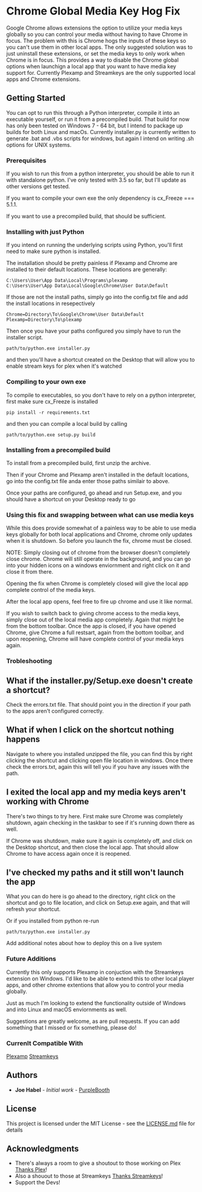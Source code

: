 # Chrome Global Media Key Hog Fix

Google Chrome allows extensions the option to utilize your media keys globally so you can control your media without having to have Chrome in focus. The problem with this is Chrome hogs the inputs of these keys so you can't use them in other local apps. The only suggested solution was to just uninstall these extensions, or set the media keys to only work when Chrome is in focus. This provides a way to disable the Chrome global options when launchign a local app that you want to have media key support for. Currently Plexamp and Streamkeys are the only supported local apps and Chrome extensions.

## Getting Started

You can opt to run this through a Python interpreter, compile it into an executable yourself, or run it from a precompiled build. That build for now has only been tested on Windows 7 - 64 bit, but I intend to package up builds for both Linux and macOs. Currently installer.py is currently written to generate .bat and .vbs scripts for windows, but again I intend on writing .sh options for UNIX systems.

### Prerequisites

If you wish to run this from a python interpreter, you should be able to run it with standalone python. I've only tested with 3.5 so far, but I'll update as other versions get tested.

If you want to compile your own exe the only dependency is cx_Freeze === 5.1.1.

If you want to use a precompiled build, that should be sufficient.


### Installing with just Python

If you intend on running the underlying scripts using Python, you'll first need to make sure python is installed.

The installation should be pretty painless if Plexamp and Chrome are installed to their default locations. These locations are generally:

```
C:\Users\User\App Data\Local\Programs\plexamp
C:\Users\User\App Data\Local\Google\Chrome\User Data\Default
```

If those are not the install paths, simply go into the config.txt file and add the install locations in resepectively

```
Chrome=Directory\To\Google\Chrome\User Data\Default
Plexamp=Directory\To\plexamp
```

Then once you have your paths configured you simply have to run the installer script.

```
path/to/python.exe installer.py
```

and then you'll have a shortcut created on the Desktop that will allow you to enable stream keys for plex when it's watched

### Compiling to your own exe

To compile to executables, so you don't have to rely on a python interpreter, first make sure cx_Freeze is installed

```
pip install -r requirements.txt
```

and then you can compile a local build by calling

```
path/to/python.exe setup.py build
```

### Installing from a precompiled build

To install from a precompiled build, first unzip the archive.

Then if your Chrome and Plexamp aren't installed in the default locations, go into the config.txt file anda enter those paths similair to above.

Once your paths are configured, go ahead and run Setup.exe, and you should have a shortcut on your Desktop ready to go 

### Using this fix and swapping between what can use media keys

While this does provide somewhat of a painless way to be able to use media keys globally for both local applications and Chrome, chrome only updates when it is shutdown. So before you launch the fix, chrome must be closed.

NOTE: Simply closing out of chrome from the browser doesn't completely close chrome. Chrome will still operate in the background, and you can go into your hidden icons on a windows enviornment and right click on it and close it from there.

Opening the fix when Chrome is completely closed will give the local app complete control of the media keys.

After the local app opens, feel free to fire up chrome and use it like normal.

If you wish to switch back to giving chrome access to the media keys, simply close out of the local media app completely. Again that might be from the bottom toolbar. Once the app is closed, if you have opened Chrome, give Chrome a full restsart, again from the bottom toolbar, and upon reopening, Chrome will have complete control of your media keys again.

### Trobleshooting

## What if the installer.py/Setup.exe doesn't create a shortcut?

Check the errors.txt file. That should point you in the direction if your path to the apps aren't configured correctly.

## What if when I click on the shortcut nothing happens

Navigate to where you installed unzipped the file, you can find this by right clicking the shortcut and clicking open file location in windows. Once there check the errors.txt, again this will tell you if you have any issues with the path.

## I exited the local app and my media keys aren't working with Chrome

There's two things to try here. First make sure Chrome was completely shutdown, again checking in the taskbar to see if it's running down there as well.

If Chrome was shutdown, make sure it again is completely off, and click on the Desktop shortcut, and then close the local app. That should allow Chrome to have access again once it is reopened.

## I've checked my paths and it still won't launch the app

What you can do here is go ahead to the directory, right click on the shortcut and go to file location, and click on Setup.exe again, and that will refresh your shortcut.

Or if you installed from python re-run

```
path/to/python.exe installer.py
```

Add additional notes about how to deploy this on a live system

### Future Additions

Currently this only supports Plexamp in conjuction with the Streamkeys extension on Windows. I'd like to be able to extend this to other local player apps, and other chrome extentions that allow you to control your media globally.

Just as much I'm looking to extend the functionality outside of Windows and into Linux and macOS enviornments as well.

Suggestions are greatly welcome, as are pull requests. If you can add something that I missed or fix something, please do!

### Currenlt Compatible With

[Plexamp](https://plexamp.com/)
[Streamkeys](https://www.streamkeys.com/)
 

## Authors

* **Joe Habel** - *Initial work* - [PurpleBooth](https://github.com/joe-habel)


## License

This project is licensed under the MIT License - see the [LICENSE.md](LICENSE.md) file for details

## Acknowledgments

* There's always a room to give a shoutout to those working on Plex [Thanks Plex](https://www.plex.tv/plex-pass/)!
* Also a shouout to those at Streamkeys [Thanks Streamkeys](https://www.streamkeys.com/donate.html)!
* Support the Devs!
